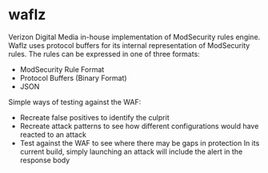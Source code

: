 waflz 
========

Verizon Digital Media in-house implementation of ModSecurity rules engine. Waflz uses protocol buffers for its internal representation of ModSecurity rules. The rules can be expressed in one of three formats:
  * ModSecurity Rule Format
  * Protocol Buffers (Binary Format)
  * JSON

Simple ways of testing against the WAF:
  * Recreate false positives to identify the culprit
  * Recreate attack patterns to see how different configurations would have reacted to an attack
  * Test against the WAF to see where there may be gaps in protection In its current build, simply launching an attack will       include the alert in the response body


